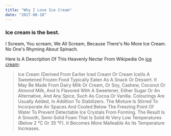 ```yaml
---
title: "Why I Love Ice Cream"
date: "2017-08-10"
---
```


### Ice cream is the best.

I Scream, You scream, We All Scream, Because There's No More Ice Cream. No One's Rhyming About Spinach.

Here Is A Description Of This Heavenly Nectar From Wikipedia On [ice cream](https://en.wikipedia.org/wiki/Ice_cream): 

> Ice Cream (Derived From Earlier Iced Cream Or Cream Ice)Is
> A Sweetened Frozen Food Typically Eaten As A Snack Or 
> Dessert. It May Be Made From Dairy Milk Or Cream, Or Soy, 
> Cashew, Coconut Or Almond Milk, And Is Flavored With A 
> Sweetener, Either Sugar Or An Alternative, And Any Spice, 
> Such As Cocoa Or Vanilla. Colourings Are Usually Added, In 
> Addition To Stabilizers. The Mixture Is Stirred To 
> Incorporate Air Spaces And Cooled Below The Freezing Point 
> Of Water To Prevent Detectable Ice Crystals From Forming. 
> The Result Is A Smooth, Semi-Solid Foam That Is Solid At 
> Very Low Temperatures (Below 2 °C Or 35 °F). It Becomes 
> More Malleable As Its Temperature Increases.